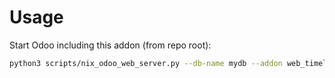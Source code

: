 # Usage

Start Odoo including this addon (from repo root):

```bash
python3 scripts/nix_odoo_web_server.py --db-name mydb --addon web_timeline
```
